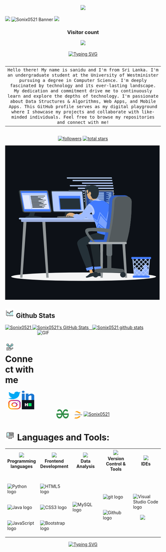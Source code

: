 <!-- --------------------------------------- Greetings Gif --------------------------------------- -->
<div align="center">
  <img src="https://readme-typing-svg.herokuapp.com?font=Orbitron&size=40&color=%2379A500&height=67&duration=3000&center=true&lines=%F0%9F%85%B6%F0%9F%86%81%F0%9F%85%B4%F0%9F%85%B4%F0%9F%86%83%F0%9F%85%B8%F0%9F%85%BD%F0%9F%85%B6%F0%9F%86%82">
</div>
<!-- --------------------------------------------------------------------------------------------- -->


<br>


<!-- --------------------------------------- Animated Horizontal Line --------------------------------------- -->
<img src="https://user-images.githubusercontent.com/73097560/115834477-dbab4500-a447-11eb-908a-139a6edaec5c.gif">
<!-- -------------------------------------------------------------------------------------------------------- -->
<!-- --------------------------------------- GitHub Banner --------------------------------------- -->
<img src="GitHub Profile Banner.gif" alt="Sonix0521 Banner">
<!-- --------------------------------------------------------------------------------------------- -->
<!-- --------------------------------------- Animated Horizontal Line --------------------------------------- -->
<img src="https://user-images.githubusercontent.com/73097560/115834477-dbab4500-a447-11eb-908a-139a6edaec5c.gif">
<!-- -------------------------------------------------------------------------------------------------------- -->


<br>


<!-- ---------------------------------------- Visit Count ---------------------------------------- -->
<div align="center"> 
  <h3 align="center">Visitor count</h3>
  <img src="https://profile-counter.glitch.me/Sonix0521/count.svg"/> 
</div>
<!-- --------------------------------------------------------------------------------------------- -->


<br>


<!-- ---------------------------------------------------------------------- Welcome Message ---------------------------------------------------------------------- -->
<div align="center">
<a href="https://git.io/typing-svg"><img src="https://readme-typing-svg.herokuapp.com?font=Fira+Code&weight=900&size=26&pause=1000&center=true&vCenter=true&multiline=true&random=false&width=435&lines=WELCOME+TO+MY+GITHUB+PROFILE+!" alt="Typing SVG" /></a>
</div>
<!-- ------------------------------------------------------------------------------------------------------------------------------------------------------------- -->


<br>


<!-- ------------------------------------------------------------------------ GitHub About ----------------------------------------------------------------------- -->
<table>
  <td>
  <div align="center">
    <samp>
      Hello there! My name is sanidu and I'm from Sri Lanka. I'm an undergraduate student at the University of Westminister pursuing a degree in Computer Science.
      I'm deeply fascinated by technology and its ever-lasting landscape. My dedication and commitment drive me to continuously learn and explore the depths of technology.
      I'm passionate about Data Structures & Algorithms, Web Apps, and Mobile Apps. This GitHub profile serves as my digital playground where I showcase my projects and collaborate with like-minded individuals. 
      Feel free to browse my repositories and connect with me!
    </samp>
  </div>
  </td>
</table>
<!-- ------------------------------------------------------------------------------------------------------------------------------------------------------------- -->


<br>

<!-- -------------------------------------------------------------------- Follow & Star Count -------------------------------------------------------------------- -->
<div align="center">
      <a href="https://github.com/Sonix0521?tab=followers">
         <img alt="followers" title="Follow me on Github" src="https://custom-icon-badges.demolab.com/github/followers/Sonix0521?color=236ad3&labelColor=1155ba&style=for-the-badge&logo=person-add&label=Follow&logoColor=white"/></a>
      <a href="https://github.com/Sonix0521?tab=repositories&sort=stargazers">
         <img alt="total stars" title="Total stars on GitHub" src="https://custom-icon-badges.demolab.com/github/stars/Sonix0521?color=55960c&style=for-the-badge&labelColor=488207&logo=star"/></a>
</div>
<!-- ------------------------------------------------------------------------------------------------------------------------------------------------------------- -->


<p><img align="center" src="https://raw.githubusercontent.com/SubhadeepZilong/SubhadeepZilong/main/icons/animation_500_kxa883sd.gif" alt="SubhadeepZilong" /></p>



## <picture> <img src="Gif Icons/Stats Icon Gif.gif" width="30px"> </picture> Github Stats


<a href="https://github.com/Sonix0521">
  <img src="https://github-readme-streak-stats.herokuapp.com/?user=Sonix0521&count_private=true&theme=radical&date" alt="Sonix0521" />
  <img src="https://github-readme-stats.vercel.app/api?username=Sonix0521&show_icons=true&count_private=true&theme=shades-of-purple&icon_color=fad000" alt="Sonix0521's GitHub Stats">
  &nbsp;
  <img src="https://github-readme-stats.vercel.app/api/top-langs?username=Sonix0521&langs_count=10&show_icons=true&locale=en&layout=compact&theme=algolia" alt="Sonix0521 github stats" height="180px"/>
</a>


<a target="_blank">
  <img align="right" height="250" width="400" alt="GIF" src="https://github.com/JayantGoel001/JayantGoel001/blob/master/GIF/code.gif">
</a>







# <picture> <img src = "Gif Icons/Connect Icon Gif.gif" width = 30px>  </picture> Connect with me
<div align="center">
<a href="https://twitter.com/subhadeepzilong" target="blank"><img align="center" src="https://raw.githubusercontent.com/SubhadeepZilong/SubhadeepZilong/main/icons/Social/twitter.svg" alt="Sonix0521" height="30" width="40" /></a>
<a href="https://linkedin.com/in/subhadeep-chakraborty-b341a8191" target="blank"><img align="center" src="https://raw.githubusercontent.com/SubhadeepZilong/SubhadeepZilong/main/icons/Social/linked-in-alt.svg" alt="Sonix0521" height="30" width="40"/></a>
<a href="https://instagram.com/subhadeepzilong" target="blank"><img align="center" src="https://raw.githubusercontent.com/SubhadeepZilong/SubhadeepZilong/main/icons/Social/instagram.svg" alt="Sonix0521" height="30" width="40" /></a>
<a href="https://www.hackerrank.com/subhadeepchakra3" target="blank"><img align="center" src="https://raw.githubusercontent.com/SubhadeepZilong/SubhadeepZilong/main/icons/Social/hackerrank.svg" alt="Sonix0521" height="30" width="40" /></a>
<a href="https://auth.geeksforgeeks.org/user/subhadeepchakraborty555" target="blank"><img align="center" src="https://raw.githubusercontent.com/SubhadeepZilong/SubhadeepZilong/main/icons/Social/geeks-for-geeks.svg" alt="Sonix0521" height="30" width="40" /></a>
<a href="https://leetcode.com/subhadeepchakraborty555/" target="blank"><img align="center" src="https://raw.githubusercontent.com/SubhadeepZilong/SubhadeepZilong/main/icons/Social/leet-code.svg" alt="Sonix0521" height="30" width="40"/></a>
<a href="" target="blank"><img align="center" src="https://img.icons8.com/doodle/2x/gmail-new.png" alt="Sonix0521" height="30" width="30"></a>
</div>










# <img src="Gif Icons/Programming Languages Icon Gif.gif" width="32px"> Languages and Tools:

<table>

<tr>
  <th width="20%"> <picture> <img src = "https://github.com/7oSkaaa/7oSkaaa/blob/main/Images/Programming_Languages.gif?raw=true" width="50px"> </picture> <br> Programming languages </th>
  <th width="20%"> <picture> <img src = "https://github.com/7oSkaaa/7oSkaaa/blob/main/Images/Front_End.gif?raw=true" width="50px"> </picture> <br> Frontend Development </th>
  <th width="20%"> <picture> <img src = "https://github.com/7oSkaaa/7oSkaaa/blob/main/Images/CP_PS.gif?raw=true" width="50px"> </picture> <br> Data Analysis </th>
  <th width="20%"> <picture> <img src = "https://github.com/7oSkaaa/7oSkaaa/blob/main/Images/Software_Tools.gif?raw=true" width="50px"> </picture> <br> Version Control & Tools </th>
  <th width="20%"> <picture> <img src = "https://github.com/7oSkaaa/7oSkaaa/blob/main/Images/IDEs.gif?raw=true" width="50px"> </picture> <br> IDEs </th> 
<tr>

<tr>
  
  <td height="50%"> 
    <br>
    &nbsp;&nbsp;&nbsp;&nbsp;&nbsp; <img src="https://img.shields.io/badge/Python-FFD43B?style=for-the-badge&logo=python&logoColor=blue" alt="Python logo"  title="Python" height="25"/> <br><br>
    &nbsp;&nbsp;&nbsp;&nbsp;&nbsp; <img src="https://img.shields.io/badge/Java-ED8B00?style=for-the-badge&logo=java&logoColor=white" alt="Java logo"  title="Java" height="25"/> <br><br>
    &nbsp;&nbsp;&nbsp;&nbsp;&nbsp; <img src="https://img.shields.io/badge/JavaScript-323330?style=for-the-badge&logo=javascript&logoColor=F7DF1E" alt="JavaScript logo" title="JavaScript" height="25"/> <br><br>
  </td>
  
  <td height="50%">
    <br>
    &nbsp;&nbsp;&nbsp;&nbsp;&nbsp; <img src="https://img.shields.io/badge/HTML5-E34F26?style=for-the-badge&logo=html5&logoColor=white" alt="HTML5 logo" title="HTML5" height="25"/> <br><br>
    &nbsp;&nbsp;&nbsp;&nbsp;&nbsp; <img src="https://img.shields.io/badge/CSS3-1572B6?style=for-the-badge&logo=css3&logoColor=white" alt="CSS3 logo" title="CSS3" height="25"/> <br><br>
    &nbsp;&nbsp;&nbsp;&nbsp;&nbsp; <img src="https://img.shields.io/badge/Bootstrap-563D7C?style=for-the-badge&logo=bootstrap&logoColor=white" alt="Bootstrap logo" title="Bootstrap" height="25"/> <br><br>
  </td>

  <td height="50%">
    <br>
    &nbsp;&nbsp;&nbsp;&nbsp;&nbsp;&nbsp;&nbsp; <img src="https://img.shields.io/badge/MySQL-005C84?style=for-the-badge&logo=mysql&logoColor=white" alt="MySQL logo" title="MySQL" height="25"/> <br><br>
  </td>

  <td height="50%">
    <br>
    &nbsp;&nbsp;&nbsp;&nbsp;&nbsp; <img src="https://img.shields.io/badge/GIT-E44C30?style=for-the-badge&logo=git&logoColor=white" alt="git logo" title="Git" height="25"/> <br><br>
    &nbsp;&nbsp;&nbsp;&nbsp;&nbsp; <img src="https://img.shields.io/badge/GitHub-100000?style=for-the-badge&logo=github&logoColor=white" alt="Github logo" title="Github" height="25"/> <br><br>
  </td>

  <td height="50%">
    <br>
    &nbsp;&nbsp;&nbsp;&nbsp;&nbsp; <img src="https://img.shields.io/badge/VSCode-0078D4?style=for-the-badge&logo=visual%20studio%20code&logoColor=white" alt="Visual Studio Code logo" title="Visual Studio Code" height="25"/> <br><br>
    &nbsp;&nbsp;&nbsp;&nbsp;&nbsp; <img src="https://img.shields.io/badge/pycharm-143?style=for-the-badge&logo=pycharm&logoColor=black&color=black&labelColor=green" height="25"> <br><br>
  </td>

</tr>

</table>


<!-- ---------------------------------------------------------------------- Thankyou Message ---------------------------------------------------------------------- -->
<div align="center">
<a href="https://git.io/typing-svg"><img src="https://readme-typing-svg.herokuapp.com?font=Fira+Code&weight=900&size=30&pause=1000&color=F7206A&center=true&vCenter=true&random=false&width=435&lines=THANK+YOU+FOR+VISITING+%F0%9F%91%8B%F0%9F%8F%BC" alt="Typing SVG" /></a>
</div>
<!-- -------------------------------------------------------------------------------------------------------------------------------------------------------------- -->

